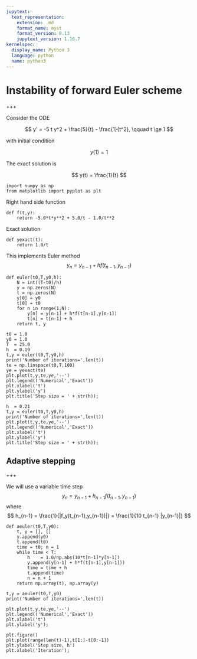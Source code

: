 ```yaml
---
jupytext:
  text_representation:
    extension: .md
    format_name: myst
    format_version: 0.13
    jupytext_version: 1.16.7
kernelspec:
  display_name: Python 3
  language: python
  name: python3
---
```


# Instability of forward Euler scheme

+++

Consider the ODE

$$
y' = -5 t y^2 + \frac{5}{t} - \frac{1}{t^2}, \qquad t \ge 1
$$

with initial condition

$$
y(1) = 1
$$

The exact solution is

$$
y(t) = \frac{1}{t}
$$

```{code-cell} ipython3
import numpy as np
from matplotlib import pyplot as plt
```

Right hand side function

```{code-cell} ipython3
def f(t,y):
    return -5.0*t*y**2 + 5.0/t - 1.0/t**2
```

Exact solution

```{code-cell} ipython3
def yexact(t):
    return 1.0/t
```

This implements Euler method
$$
y_n = y_{n-1} + h f(t_{n-1},y_{n-1})
$$

```{code-cell} ipython3
def euler(t0,T,y0,h):
    N = int((T-t0)/h)
    y = np.zeros(N)
    t = np.zeros(N)
    y[0] = y0
    t[0] = t0
    for n in range(1,N):
        y[n] = y[n-1] + h*f(t[n-1],y[n-1])
        t[n] = t[n-1] + h
    return t, y
```

```{code-cell} ipython3
t0 = 1.0
y0 = 1.0
T  = 25.0
h  = 0.19
t,y = euler(t0,T,y0,h)
print('Number of iterations=',len(t))
te = np.linspace(t0,T,100)
ye = yexact(te)
plt.plot(t,y,te,ye,'--')
plt.legend(('Numerical','Exact'))
plt.xlabel('t')
plt.ylabel('y')
plt.title('Step size = ' + str(h));
```

```{code-cell} ipython3
h  = 0.21
t,y = euler(t0,T,y0,h)
print('Number of iterations=',len(t))
plt.plot(t,y,te,ye,'--')
plt.legend(('Numerical','Exact'))
plt.xlabel('t')
plt.ylabel('y')
plt.title('Step size = ' + str(h));
```

## Adaptive stepping

+++

We will use a variable time step
$$
y_n = y_{n-1} + h_{n-1} f(t_{n-1}, y_{n-1})
$$
where
$$
h_{n-1} = \frac{1}{|f_y(t_{n-1},y_{n-1})|} = \frac{1}{10 t_{n-1} |y_{n-1}|}
$$

```{code-cell} ipython3
def aeuler(t0,T,y0):
    t, y = [], []
    y.append(y0)
    t.append(t0)
    time = t0; n = 1
    while time < T:
        h    = 1.0/np.abs(10*t[n-1]*y[n-1])
        y.append(y[n-1] + h*f(t[n-1],y[n-1]))
        time = time + h
        t.append(time)
        n = n + 1
    return np.array(t), np.array(y)
```

```{code-cell} ipython3
t,y = aeuler(t0,T,y0)
print('Number of iterations=',len(t))

plt.plot(t,y,te,ye,'--')
plt.legend(('Numerical','Exact'))
plt.xlabel('t')
plt.ylabel('y');

plt.figure()
plt.plot(range(len(t)-1),t[1:]-t[0:-1])
plt.ylabel('Step size, h')
plt.xlabel('Iteration');
```
